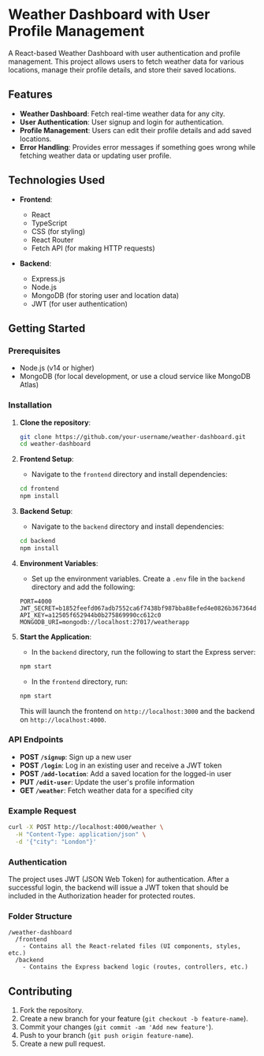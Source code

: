 # Weather Dashboard with User Profile Management

A React-based Weather Dashboard with user authentication and profile management. This project allows users to fetch weather data for various locations, manage their profile details, and store their saved locations.

## Features

- **Weather Dashboard**: Fetch real-time weather data for any city.
- **User Authentication**: User signup and login for authentication.
- **Profile Management**: Users can edit their profile details and add saved locations.
- **Error Handling**: Provides error messages if something goes wrong while fetching weather data or updating user profile.

## Technologies Used

- **Frontend**:
  - React
  - TypeScript
  - CSS (for styling)
  - React Router
  - Fetch API (for making HTTP requests)

- **Backend**:
  - Express.js
  - Node.js
  - MongoDB (for storing user and location data)
  - JWT (for user authentication)

## Getting Started

### Prerequisites

- Node.js (v14 or higher)
- MongoDB (for local development, or use a cloud service like MongoDB Atlas)

### Installation

1. **Clone the repository**:

   ```bash
   git clone https://github.com/your-username/weather-dashboard.git
   cd weather-dashboard
   ```

2. **Frontend Setup**:

   - Navigate to the `frontend` directory and install dependencies:

   ```bash
   cd frontend
   npm install
   ```

3. **Backend Setup**:

   - Navigate to the `backend` directory and install dependencies:

   ```bash
   cd backend
   npm install
   ```

4. **Environment Variables**:

   - Set up the environment variables. Create a `.env` file in the `backend` directory and add the following:

   ```env
   PORT=4000
   JWT_SECRET=b1852feefd067adb7552ca6f7438bf987bba88efed4e0826b367364d0d040580
   API_KEY=a12505f652944b0b275869990cc612c0
   MONGODB_URI=mongodb://localhost:27017/weatherapp
   ```

5. **Start the Application**:

   - In the `backend` directory, run the following to start the Express server:

   ```bash
   npm start
   ```

   - In the `frontend` directory, run:

   ```bash
   npm start
   ```

   This will launch the frontend on `http://localhost:3000` and the backend on `http://localhost:4000`.

### API Endpoints

- **POST `/signup`**: Sign up a new user
- **POST `/login`**: Log in an existing user and receive a JWT token
- **POST `/add-location`**: Add a saved location for the logged-in user
- **PUT `/edit-user`**: Update the user's profile information
- **GET `/weather`**: Fetch weather data for a specified city

### Example Request

```bash
curl -X POST http://localhost:4000/weather \
  -H "Content-Type: application/json" \
  -d '{"city": "London"}'
```

### Authentication

The project uses JWT (JSON Web Token) for authentication. After a successful login, the backend will issue a JWT token that should be included in the Authorization header for protected routes.

### Folder Structure

```
/weather-dashboard
  /frontend
    - Contains all the React-related files (UI components, styles, etc.)
  /backend
    - Contains the Express backend logic (routes, controllers, etc.)
```

## Contributing

1. Fork the repository.
2. Create a new branch for your feature (`git checkout -b feature-name`).
3. Commit your changes (`git commit -am 'Add new feature'`).
4. Push to your branch (`git push origin feature-name`).
5. Create a new pull request.
